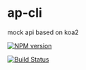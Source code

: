 # ap-cli
mock api
based on koa2

[![NPM version](https://img.shields.io/npm/v/brick.js.svg?style=flat)](https://www.npmjs.org/package/brick.js)

[![Build Status](https://travis-ci.org/brick-js/brick.js.svg?branch=master)](https://travis-ci.org/brick-js/brick.js)